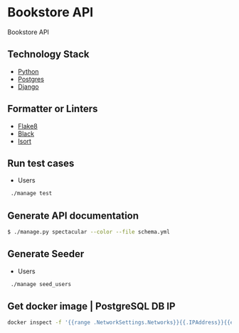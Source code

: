 # Bookstore API
Bookstore API

## Technology Stack
- [Python](https://www.python.org/ "python")
- [Postgres](https://www.postgresql.org/ "Postgres")
- [Django](https://www.django-rest-framework.org/ "Django")

## Formatter or Linters
- [Flake8](https://flake8.pycqa.org/en/latest/index.html# "Flake8")
- [Black](https://black.readthedocs.io/en/stable/ "Black") 
- [Isort](https://pycqa.github.io/isort/ "Isort")

## Run test cases
- Users
```sh
 ./manage test
```

## Generate API documentation

```sh
$ ./manage.py spectacular --color --file schema.yml
```

## Generate Seeder
- Users
```sh
 ./manage seed_users
```
## Get docker image | PostgreSQL DB IP
```sh
docker inspect -f '{{range .NetworkSettings.Networks}}{{.IPAddress}}{{end}}' container_name
```